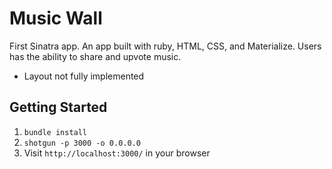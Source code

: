 Music Wall
=============

First Sinatra app. An app built with ruby, HTML, CSS, and Materialize. Users has the ability to share and upvote music. 
* Layout not fully implemented

## Getting Started

1. `bundle install`
2. `shotgun -p 3000 -o 0.0.0.0`
3. Visit `http://localhost:3000/` in your browser
